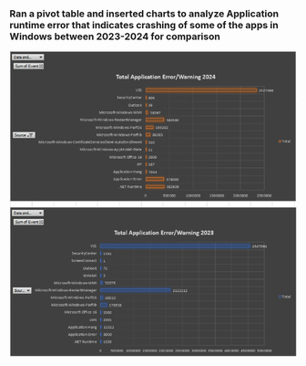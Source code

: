 ### Ran a pivot table and inserted charts to analyze Application runtime error that indicates crashing of some of the apps in Windows between 2023-2024 for comparison
![Snip](https://github.com/princ3Cr0w/Excel_Functions/blob/main/Screenshot%202024-02-15%20105310.png)
